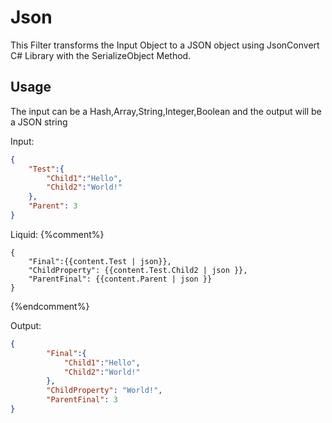 # Json

This Filter transforms the Input Object to a JSON object using JsonConvert C# Library with the SerializeObject Method.

## Usage

The input can be a Hash,Array,String,Integer,Boolean and the output will be a JSON string

Input:
```json
{
	"Test":{
		"Child1":"Hello",
		"Child2":"World!"
	},
	"Parent": 3
}
```

Liquid:
{%comment%}
```
{
	"Final":{{content.Test | json}},
	"ChildProperty": {{content.Test.Child2 | json }},
	"ParentFinal": {{content.Parent | json }}
}
```
{%endcomment%}

Output:
```json
{
		"Final":{
			"Child1":"Hello",
			"Child2":"World!"
		},
		"ChildProperty": "World!",
		"ParentFinal": 3
}
```